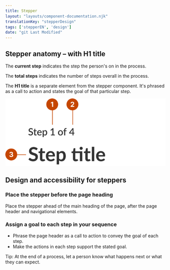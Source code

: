 ```yaml
---
title: Stepper
layout: "layouts/component-documentation.njk"
translationKey: "stepperDesign"
tags: ['stepperEN', 'design']
date: "git Last Modified"
---
```


## Stepper anatomy – with H1 title

The **current step** indicates the step the person's on in the process.

The **total steps** indicates the number of steps overall in the process.

The **H1 title** is a separate element from the stepper component. It's phrased as a call to action and states the goal of that particular step.

<img class="b-sm b-default p-400" src="/images/en/components/anatomy/gcds-stepper-anatomy.svg" alt="Page title taxonomy showing Page title in dark bolded text and above it Step 1 of 4 in grey text and smaller font. The taxonomy has these labels, Current step pointed at 1 of  Step 1 of 4. Stepper pointed at Step 1 of 4. Total Steps pointed at 4, Page H1 pointed at the Page title."/>

## Design and accessibility for steppers

### Place the stepper before the page heading

Place the stepper ahead of  the main heading of the page, after the page header and navigational elements.

### Assign a goal to each step in your sequence

- Phrase the page header as a call to action to convey the goal of each step.
- Make the actions in each step support the stated goal.

Tip: At the end of a process, let a person know what happens next or what they can expect.
